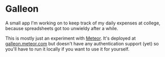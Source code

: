 Galleon
=======

A small app I'm working on to keep track of my daily expenses at college, because spreadsheets got too unwieldy after a while.

This is mostly just an experiment with [Meteor](http://meteor.com/). It's deployed at [galleon.meteor.com](http://galleon.meteor.com) but doesn't have any authentication support (yet) so you'll have to run it locally if you want to use it for yourself.